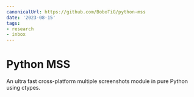 ```yaml
---
canonicalUrl: https://github.com/BoboTiG/python-mss
date: '2023-08-15'
tags:
- research
- inbox
---
```


# Python MSS

An ultra fast cross-platform multiple screenshots module in pure Python using ctypes.